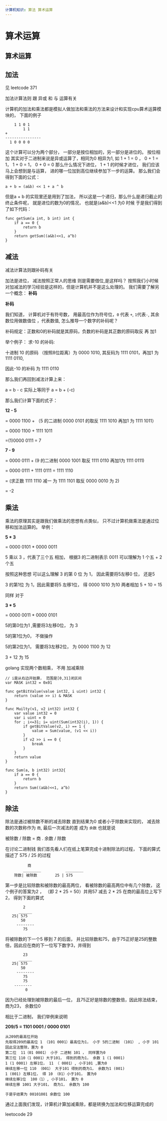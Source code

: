 ```yaml
---
计算机知识: 算法 算术运算
---
```


# 算术运算

## 算术运算

## 加法

见 leetcode 371

加法计算法则 跟 异或 和 与 运算有关

计算机的加法和乘法都是模拟人做加法和乘法的方法来设计和实现cpu算术运算模块的， 下面的例子

```text
    1 1 0 1
        1 1
+
----------------
  1 0 0 0 0
```

这个计算可以分为两个部分， 一部分是按位相加的，另一部分是进位的。 按位相加 其实对于二进制来说是异或运算了，相同为0 相异为1, 如 1 + 1 = 0 ， 0 + 1 = 1， 1 + 0 = 1， 0 + 0 = 0 那么什么情况下进位， 1 + 1 的时候才进位， 我们应该马上会想到是与运算， 进的哪一位加到高位继续参加下一步的运算。 那么我们会得到下面的公式：

`a + b = (a&b) << 1 + a ^ b`

但是a + b 的实现里还是用到了加法， 所以这是一个递归，那么什么是递归截止的终止条件呢， 就是进位的数为0的情况， 也就是\(a&b\)&lt;&lt;1 为0 时候 于是我们得到了如下代码：

```text
func getSum(a int, b int) int {
    if a == 0 {
        return b
    }
    return getSum((a&b)<<1, a^b)
}
```

## 减法

减法计算法则跟补码有关

加法是进位， 减法按照正常人的思维 则是需要借位,是这样吗？ 按照我们小时候对加减法的学习经验是这样的，但是计算机并不是这么处理的。 我们需要了解另一个概念： **补码**

**补码**

我们知道， 计算机对于有符号数， 用最高位作为符号位，`0` 代表 `+`, `1`代表`-`, 其余数位用做数值位 ，代表数值, 怎么推导一个数字的补码呢？

补码规定：正数和0的补码就是其原码，负数的补码是其正数的原码取反 再 加1

举个例子： 求-10 的补码:

十进制 10 的原码 （按照8位距离）为 0000 1010, 其反码为 1111 0101，再加1 为 1111 0110,

因此-10 的补码 为 1111 0110

那么我们再回到减法计算上来：

a = b - c 实际上等同于 a = b + \(-c\)

那么我们计算下面的式子：

**12 - 5**

= 0000 1100 + （5 的二进制 0000 0101 的取反 1111 1010 再加1 为 1111 1011）

= 0000 1100 + 1111 1011

=\(1\)0000 0111 = 7

**7 - 9**

= 0000 0111 + \(9 的二进制 0000 1001 取反 1111 0110 再加1为 1111 0111\)

= 0000 0111 + 1111 0111 = 1111 1110

= \(求正数 1111 1110 减一 为 1111 1101 取反 0000 0010 为 2\)

= -2

## 乘法

乘法的原理其实是跟我们做乘法的思想有点类似， 只不过计算机做乘法是通过位移和加法运算的。 举例：

**5 \* 3**

= 0000 0101 \* 0000 0011

5 乘以 3 ，代表了三个五 相加， 根据3 的二进制表示 0011 可以理解为 1 个五 + 2个五

按照这种思想 可以这么理解 3 的第 0 位 为 1， 因此需要将5左移0 位， 还是5

3 的第1位 为 1，因此需要将5 左移1位， 得 0000 1010 为10 两者相加 5 + 10 = 15

同样 对于

**3 \* 5**

= 0000 0011 \* 0000 0101

5的第0位为1 ,需要将3左移0位， 为 3

5的第1位为0， 不做操作

5的第2位为1， 需要将3左移2位， 为 0000 1100 为 12

3 + 12 为 15

golang 实现两个数相乘， 不用 加减乘除

```text
// i是从右边开始算， 范围是[0,31]闭区间
var MASK int32 = 0x01

func getBitValue(value int32, i uint) int32 {
    return (value >> i) & MASK
}

func Muilty(v1, v2 int32) int32 {
    var value int32 = 0
    var i uint = 0
    for ; i<=31; i= uint(Sum(int32(i), 1)) {
        if getBitValue(v2, i) == 1 {
            value = Sum(value, (v1 << i))
        }
        if v2 >> i == 0 {
            break
        }
    }
    return value
}

func Sum(a, b int32) int32{
    if a == 0 {
        return b
    }
    return Sum((a&b)<<1, a^b)
}
```

## 除法

除法是通过被除数不断的减去除数 直到结果为0 或者小于除数来实现的， 减去除数的次数称作为 `商`, 最后一次减法的差 成为 `余数` 也就是说

被除数 / 除数 = 商 . 余数 / 除数

在讨论二进制钱 我们首先看人们在纸上笔算完成十进制除法的过程， 下面的算式 描述了 575 / 25 的过程

```text
          商
        ________           ________
    除数| 被除数        25 | 575
```

第一步是比较除数和被除数的最高两位， 看被除数的最高两位中有几个除数， 这个例子的答案为2 ， （即 2 \* 25 = 50）并用57 减去 2 \* 25 在商的最高位上写下2， 得到下面的算式

```text
        2
      ______
   25| 575
       50
     --------
        75
```

将被除数的下一个5 移到 7 的后面， 并比较除数和75，由于75正好是25的整数倍，因此应在商的下一位写下数字3，并得到

```text
        23
      ______
   25| 575
       50
     --------
        75
        75
    --------
         0
```

因为已经处理到被除数的最后一位， 且75正好是除数的整数倍，因此除法结束，商为23， 余数位0

相比于二进制， 我们举例来说明

**209/5 = 1101 0001 / 0000 0101**

```text
从209的最高位开始
先取得209的最高位 1 （101 0001）最高位为1， 小于 5的二进制 （101） , 小于 101 因此没法整除，置为 0
第二位  11（01 0001） 小于 二进制 101 ， 同样置为0
第三位 110（1 0001）大于101， 得到的商为1， 余数 1 (1 0001)
1 (1 0001) 左移1位， 11 （ 0001）, 小于101 ,置为0
继续左移一位 110 （001） 大于101 得到的商为1， 余数为1 (001)
1 (001) 左移1位， 得 10 （01）小于101， 置为0
继续左移1位  100（1）, 小于101， 置为 0
继续左移 1001 大于101， 商为1， 余数为 100

于是乎结果为 00101001 余数位 100
```

通过上面我们发现，计算机计算加减乘除，都是转换为加法和位移运算完成的

leetocode 29

